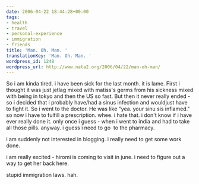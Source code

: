 ```yaml
---
date: 2006-04-22 18:44:28+00:00
tags:
- health
- travel
- personal-experience
- immigration
- friends
title: 'Man. Oh. Man. '
translationKey: 'Man. Oh. Man. '
wordpress_id: 1248
wordpress_url: http://www.nata2.org/2006/04/22/man-oh-man/
---
```


So i am kinda tired. i have been sick for the last month. it is lame. First i thought it was just jetlag mixed with matiss's germs from his sickness mixed with being in tokyo and then the US so fast. But then it never really ended - so i decided that i probably have/had a sinus infection and wouldjust have to fight it. So i went to the doctor. He was like "yea. your sinu sis inflamed." so now i have to fulfill a prescription. whee. i hate that. i don't know if i have ever really done it. only once i guess - when i went to india and had to take all those pills. anyway. i guess i need to go  to the pharmacy.

i am suddenly not interested in blogging. i really need to get some work done.

i am really excited - hiromi is coming to visit in june. i need to figure out a way to get her back here.

stupid immigration laws. hah.